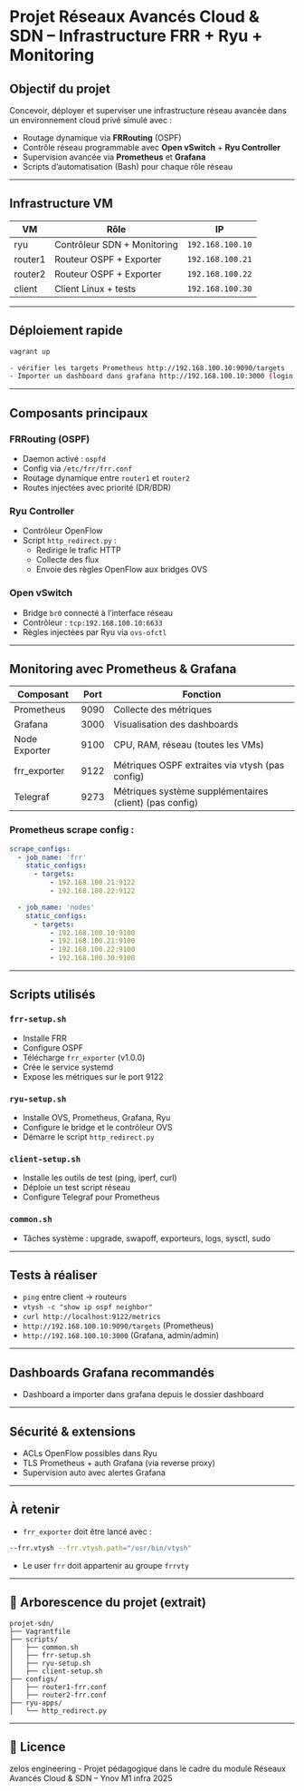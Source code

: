 # Projet Réseaux Avancés Cloud & SDN – Infrastructure FRR + Ryu + Monitoring

## Objectif du projet

Concevoir, déployer et superviser une infrastructure réseau avancée dans un environnement cloud privé simulé avec :

- Routage dynamique via **FRRouting** (OSPF)
- Contrôle réseau programmable avec **Open vSwitch** + **Ryu Controller**
- Supervision avancée via **Prometheus** et **Grafana**
- Scripts d’automatisation (Bash) pour chaque rôle réseau

---

## Infrastructure VM

| VM           | Rôle                        | IP                  |
|--------------|-----------------------------|---------------------|
| ryu          | Contrôleur SDN + Monitoring | `192.168.100.10`    |
| router1      | Routeur OSPF + Exporter     | `192.168.100.21`    |
| router2      | Routeur OSPF + Exporter     | `192.168.100.22`    |
| client       | Client Linux + tests        | `192.168.100.30`    |

---

## Déploiement rapide

```bash
vagrant up

- vérifier les targets Prometheus http://192.168.100.10:9090/targets
- Importer un dashboard dans grafana http://192.168.100.10:3000 (login: admin/admin)
```

---

## Composants principaux

### FRRouting (OSPF)
- Daemon activé : `ospfd`
- Config via `/etc/frr/frr.conf`
- Routage dynamique entre `router1` et `router2`
- Routes injectées avec priorité (DR/BDR)

### Ryu Controller
- Contrôleur OpenFlow
- Script `http_redirect.py` :
  - Redirige le trafic HTTP
  - Collecte des flux
  - Envoie des règles OpenFlow aux bridges OVS

### Open vSwitch
- Bridge `br0` connecté à l’interface réseau
- Contrôleur : `tcp:192.168.100.10:6633`
- Règles injectées par Ryu via `ovs-ofctl`

---

## Monitoring avec Prometheus & Grafana

| Composant     | Port  | Fonction                                                 |
|---------------|-------|----------------------------------------------------------|
| Prometheus    | 9090  | Collecte des métriques                                   |
| Grafana       | 3000  | Visualisation des dashboards                             |
| Node Exporter | 9100  | CPU, RAM, réseau (toutes les VMs)                        |
| frr_exporter  | 9122  | Métriques OSPF extraites via vtysh    (pas config)       | 
| Telegraf      | 9273  | Métriques système supplémentaires (client) (pas config)  |

### Prometheus scrape config :
```yaml
scrape_configs:
  - job_name: 'frr'
    static_configs:
      - targets:
          - 192.168.100.21:9122
          - 192.168.100.22:9122

  - job_name: 'nodes'
    static_configs:
      - targets:
          - 192.168.100.10:9100
          - 192.168.100.21:9100
          - 192.168.100.22:9100
          - 192.168.100.30:9100
```

---

## Scripts utilisés

### `frr-setup.sh`
- Installe FRR
- Configure OSPF
- Télécharge `frr_exporter` (v1.0.0)
- Crée le service systemd
- Expose les métriques sur le port 9122

### `ryu-setup.sh`
- Installe OVS, Prometheus, Grafana, Ryu
- Configure le bridge et le contrôleur OVS
- Démarre le script `http_redirect.py`

### `client-setup.sh`
- Installe les outils de test (ping, iperf, curl)
- Déploie un test script réseau
- Configure Telegraf pour Prometheus

### `common.sh`
- Tâches système : upgrade, swapoff, exporteurs, logs, sysctl, sudo

---

## Tests à réaliser

- `ping` entre client → routeurs
- `vtysh -c "show ip ospf neighbor"`
- `curl http://localhost:9122/metrics`
- `http://192.168.100.10:9090/targets` (Prometheus)
- `http://192.168.100.10:3000` (Grafana, admin/admin)

---

## Dashboards Grafana recommandés

- Dashboard a importer dans grafana depuis le dossier dashboard

---

## Sécurité & extensions

- ACLs OpenFlow possibles dans Ryu
- TLS Prometheus + auth Grafana (via reverse proxy)
- Supervision auto avec alertes Grafana

---

## À retenir

- `frr_exporter` doit être lancé avec :  
```bash
--frr.vtysh --frr.vtysh.path="/usr/bin/vtysh"
```
- Le user `frr` doit appartenir au groupe `frrvty`

---

## 📂 Arborescence du projet (extrait)

```
projet-sdn/
├── Vagrantfile
├── scripts/
│   ├── common.sh
│   ├── frr-setup.sh
│   ├── ryu-setup.sh
│   ├── client-setup.sh
├── configs/
│   ├── router1-frr.conf
│   ├── router2-frr.conf
├── ryu-apps/
│   └── http_redirect.py
```

---

## 📜 Licence

zelos engineering - Projet pédagogique dans le cadre du module Réseaux Avancés Cloud & SDN – Ynov M1 infra 2025
